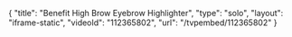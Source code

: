 {
    "title": "Benefit High Brow Eyebrow Highlighter",
    "type": "solo",
    "layout": "iframe-static",
    "videoId": "112365802",
    "url": "\/tvpembed\/112365802"
}